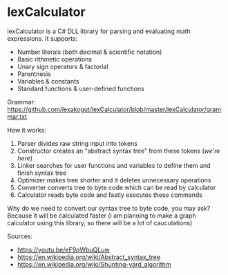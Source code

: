 # lexCalculator

lexCalculator is a C# DLL library for parsing and evaluating math expressions. 
It supports:
  * Number literals (both decimal & scientific notation)
  * Basic rithmetic operations
  * Unary sign operators & factorial
  * Parentnesis
  * Variables & constants
  * Standard functions & user-defined functions
  
Grammar: https://github.com/lexakogut/lexCalculator/blob/master/lexCalculator/grammar.txt

How it works:
  1. Parser divides raw string input into tokens
  2. Constructor creates an "abstract syntax tree" from these tokens (*we're here*)
  3. Linker searches for user functions and variables to define them and finish syntax tree
  4. Optimizer makes tree shorter and it deletes unnecessary operations
  5. Converter converts tree to byte code which can be read by calculator
  6. Calculator reads byte code and fastly executes these commands
  
Why do we need to convert our syntax tree to byte code, you may ask? Because it will be calculated faster (i am planning to make a graph calculator using this library, so there will be a lot of cauculations)

Sources:
  - https://youtu.be/eF9qWbuQLuw
  - https://en.wikipedia.org/wiki/Abstract_syntax_tree
  - https://en.wikipedia.org/wiki/Shunting-yard_algorithm
